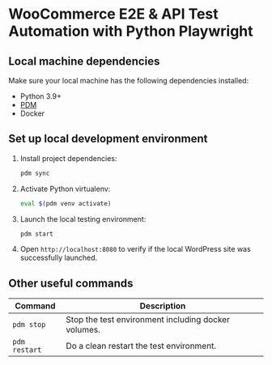 # WooCommerce E2E & API Test Automation with Python Playwright

## Local machine dependencies

Make sure your local machine has the following dependencies installed:

- Python 3.9+
- [PDM](https://pdm-project.org)
- Docker

## Set up local development environment

1. Install project dependencies:
   ```bash
   pdm sync
   ```
1. Activate Python virtualenv:
   ```bash
   eval $(pdm venv activate)
   ```
1. Launch the local testing environment:
   ```bash
   pdm start
   ```
1. Open `http://localhost:8080` to verify if the local WordPress site was successfully launched.

## Other useful commands

| Command       | Description                                         |
| ------------- | --------------------------------------------------- |
| `pdm stop`    | Stop the test environment including docker volumes. |
| `pdm restart` | Do a clean restart the test environment.            |
